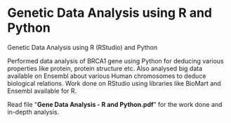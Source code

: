 # Genetic Data Analysis using R and Python

Genetic Data Analysis using R (RStudio) and Python

Performed data analysis of BRCA1 gene using Python for deducing various properties like protein, protein structure etc.
Also analysed big data available on Ensembl about various Human chromosomes to deduce biological relations. Work done on RStudio using libraries like BioMart and Ensembl available for R.

Read file "**Gene Data Analysis - R and Python.pdf**" for the work done and in-depth analysis.
